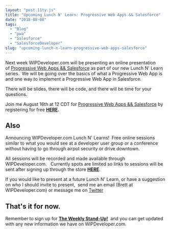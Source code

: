 ```yaml
---
layout: "post.11ty.js"
title: "Upcoming Lunch N' Learn: Progressive Web Apps && Salesforce"
date: "2018-08-08"
tags: 
  - "Blog"
  - "pwa"
  - "Salesforce"
  - "SalesforceDeveloper"
slug: "upcoming-lunch-n-learn-progressive-web-apps-salesforce"
---
```


Next week WIPDeveloper.com will be presenting an online presentation of [Progressive Web Apps && Salesforce](https://wipdeveloper.wpcomstaging.com/product/lunch-n-learn-progressive-web-apps-salesforce/) as part of our new Lunch N' Learn series.  We will be going over the basics of what a Progressive Web App is and one way to implement a Progressive Web App in Salesforce.

There will be slides, there will be code, and there will be time for your questions.

Join me August 16th at 12 CDT for [Progressive Web Apps && Salesforce](https://wipdeveloper.wpcomstaging.com/product/lunch-n-learn-progressive-web-apps-salesforce/) by registering for free **[HERE](https://wipdeveloper.wpcomstaging.com/product/lunch-n-learn-progressive-web-apps-salesforce/).**

## Also

Announcing WIPDeveloper.com Lunch N' Learns!  Free online sessions similar to what you would see at a developer user group or a conference without having to go through airpot security or drive downtown.

All sessions will be recorded and made available through WIPDeveloper.com.   Currently spots are limited so links to sessions will be sent after signing up through the store [**HERE**](https://wipdeveloper.wpcomstaging.com/product-category/lunch-n-learn/).

If you would like to present at a future Lunch N' Learn, or have a suggestion on who I should invite to present,  send me an email (Brett at WIPDeveloper.com) or message me on [Twitter](https://twitter.com/BrettMN)

## That's it for now.

Remember to sign up for [**The Weekly Stand-Up!**](https://wipdeveloper.wpcomstaging.com/newsletter/)  and you can get updated with any new information we have on WIPDeveloper.com.

